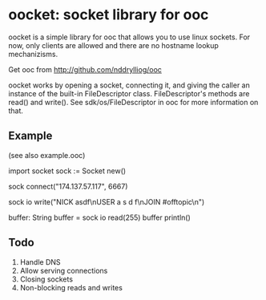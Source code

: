 oocket: socket library for ooc
==============================

oocket is a simple library for ooc that allows you to use linux sockets.
For now, only clients are allowed and there are no hostname lookup
mechanizisms.

Get ooc from http://github.com/nddrylliog/ooc

oocket works by opening a socket, connecting it, and giving the caller
an instance of the built-in FileDescriptor class. FileDescriptor's
methods are read() and write(). See sdk/os/FileDescriptor in ooc for
more information on that.

Example
-------
(see also example.ooc)

  import socket
  sock := Socket new()
  
  sock connect("174.137.57.117", 6667)
  
  sock io write("NICK asdf\nUSER a s d f\nJOIN #offtopic\n")
  
  buffer: String
  buffer = sock io read(255)
  buffer println()

Todo
----
1. Handle DNS
2. Allow serving connections
3. Closing sockets
4. Non-blocking reads and writes

